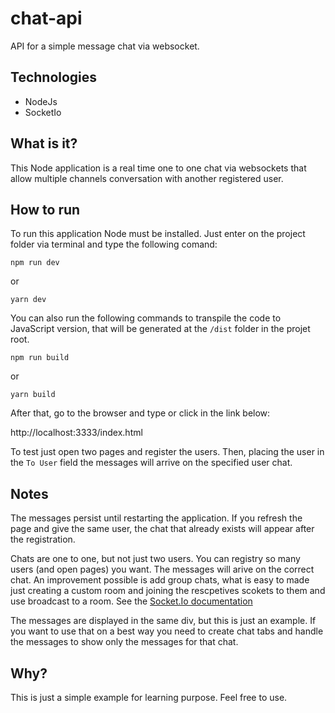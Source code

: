 # chat-api
API for a simple message chat via websocket.

## Technologies
- NodeJs
- SocketIo
  
## What is it?

This Node application is a real time one to one chat via websockets that allow multiple channels conversation
with another registered user.

## How to run

To run this application Node must be installed. Just enter on the project folder via terminal and type the following comand:

```
npm run dev
```

or

```
yarn dev
```

You can also run the following commands to transpile the code to JavaScript version, that will be generated at the `/dist` folder in the projet root.

```
npm run build
```
or
```
yarn build
```

After that, go to the browser and type or click in the link below:

http://localhost:3333/index.html

To test just open two pages and register the users. Then, placing the user in the `To User` field the messages will arrive on the specified user chat.

## Notes

The messages persist until restarting the application. If you refresh the page and give the same user, the chat that already exists will appear after the registration.

Chats are one to one, but not just two users. You can registry so many users (and open pages) you want. The messages will arive on the correct chat. An improvement possible is add group chats, what is easy to made just creating a custom room and joining the rescpetives scokets to them and use broadcast to a room. See the [Socket.Io documentation](https://socket.io/docs/rooms/)

The messages are displayed in the same div, but this is just an example. If you want to use that on a best way you need to create chat tabs and handle the messages to show only the messages for that chat.

## Why?

This is just a simple example for learning purpose. Feel free to use.
